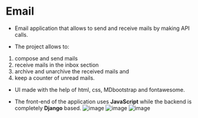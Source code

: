 # Email


 - Email application that allows to send and receive mails by making API calls. 

- The project allows to:
 1. compose and send mails
 2. receive mails in the inbox section
 3. archive and unarchive the received mails and 
 4. keep a counter of unread mails.
 
- UI made with the help of html, css, MDbootstrap and fontawesome.

- The front-end of the application uses **JavaScript** while the backend is completely **Django** based.
![image]()
![image]()
![image]()